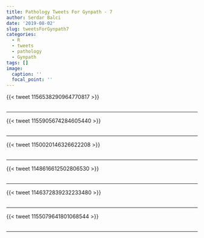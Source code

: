 ```yaml
---
title: Pathology Tweets For Gynpath - 7
author: Serdar Balci
date: '2019-08-02'
slug: tweetsForGynpath7
categories:
  - R
  - tweets
  - pathology
  - Gynpath
tags: []
image:
  caption: ''
  focal_point: ''
---
```



{{< tweet 1156538290964770817 >}}
<br>
<br>
<hr>
{{< tweet 1155905674284605440 >}}
<br>
<br>
<hr>
{{< tweet 1150020146326622208 >}}
<br>
<br>
<hr>
{{< tweet 1148616612502806530 >}}
<br>
<br>
<hr>
{{< tweet 1146372839232233480 >}}
<br>
<br>
<hr>
{{< tweet 1155079641801068544 >}}
<br>
<br>
<hr>
